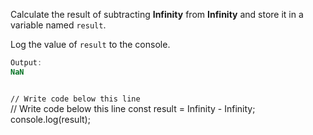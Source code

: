Calculate the result of subtracting
**Infinity** from **Infinity**
and store it in a variable named `result`.

Log the value of `result` to the
console.

```js
Output:
NaN
```
<codeblock language="javascript" type="lesson">
<code>
// Write code below this line
</code>
<solution>
// Write code below this line
const result = Infinity - Infinity;
console.log(result);
</solution>
</codeblock>
